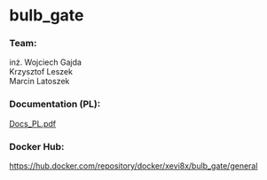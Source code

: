 # bulb_gate

### Team:
inż. Wojciech Gajda\
Krzysztof Leszek\
Marcin Latoszek

### Documentation (PL):
[Docs_PL.pdf](https://github.com/Xevi8X/bulb_gate/blob/main/Docs_PL.pdf)


### Docker Hub:
https://hub.docker.com/repository/docker/xevi8x/bulb_gate/general
